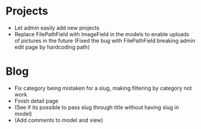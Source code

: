 # Projects
- Let admin easily add new projects
- Replace FilePathField with ImageField in the models to enable uploads of pictures in the future (Fixed the bug with FilePathField breaking admin edit page by hardcoding path)


# Blog
- Fix category being mistaken for a slug, making filtering by category not work
- Finish detail page
- (See if its possible to pass slug through title without having slug in model)
- (Add comments to model and view)